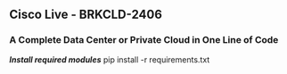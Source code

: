 ## Cisco Live - BRKCLD-2406 ##
### A Complete Data Center or Private Cloud in One Line of Code ###

***Install required modules***
pip install -r requirements.txt
